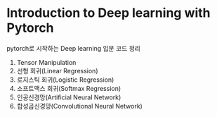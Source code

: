# Introduction to Deep learning with Pytorch
pytorch로 시작하는 Deep learning 입문 코드 정리<br>

1. Tensor Manipulation
2. 선형 회귀(Linear Regression)
3. 로지스틱 회귀(Logistic Regression)
4. 소프트맥스 회귀(Softmax Regression)
5. 인공신경망(Artificial Neural Network)
6. 합성곱신경망(Convolutional Neural Network)
